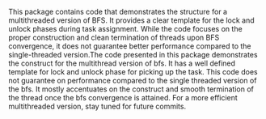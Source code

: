 This package contains code that demonstrates the structure for a multithreaded version of BFS. It provides a clear template for the lock and unlock phases during task assignment. While the code focuses on the proper construction and clean termination of threads upon BFS convergence, it does not guarantee better performance compared to the single-threaded version.The code presented in this package demonstrates the construct for the multithread version of bfs. It has a well defined template for lock and unlock phase for picking up the task. This code does not guarantee on performance compared to the single 
threaded version of the bfs. It mostly accentuates on the construct and smooth termination of the thread once the bfs convergence is attained. 
For a more efficient multithreaded version, stay tuned for future commits. 
